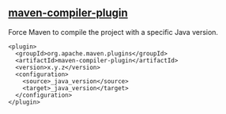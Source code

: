 ## [maven-compiler-plugin](https://maven.apache.org/plugins/maven-compiler-plugin/index.html)

Force Maven to compile the project with a specific Java version.  

```
<plugin>
  <groupId>org.apache.maven.plugins</groupId>
  <artifactId>maven-compiler-plugin</artifactId>
  <version>x.y.z</version>
  <configuration>
    <source>_java_version</source>
    <target>_java_version</target>
  </configuration>
</plugin>
```